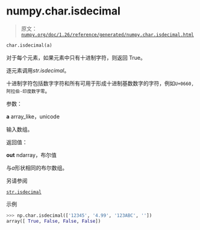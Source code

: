 # numpy.char.isdecimal

> 原文：[`numpy.org/doc/1.26/reference/generated/numpy.char.isdecimal.html`](https://numpy.org/doc/1.26/reference/generated/numpy.char.isdecimal.html)

```py
char.isdecimal(a)
```

对于每个元素，如果元素中只有十进制字符，则返回 True。

逐元素调用*str.isdecimal*。

十进制字符包括数字字符和所有可用于形成十进制基数数字的字符，例如`U+0660, 阿拉伯-印度数字零`。

参数：

**a** array_like，unicode

输入数组。

返回值：

**out** ndarray，布尔值

与*a*形状相同的布尔数组。

另请参阅

[`str.isdecimal`](https://docs.python.org/3/library/stdtypes.html#str.isdecimal "(在 Python v3.11 中)")

示例

```py
>>> np.char.isdecimal(['12345', '4.99', '123ABC', ''])
array([ True, False, False, False]) 
```
